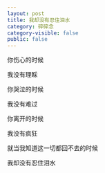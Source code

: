 ```yaml
---
layout: post
title: 我却没有忍住泪水
category: 碎碎念
category-visible: false
public: false
---
```


你伤心的时候

我没有理睬

你哭泣的时候

我没有难过

你离开的时候

我没有疯狂

就当我知道这一切都回不去的时候

我却没有忍住泪水


